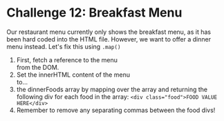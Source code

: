 # Challenge 12: Breakfast Menu

Our restaurant menu currently only shows the breakfast menu, 
as it has been hard coded into the HTML file. However, we want 
to offer a dinner menu instead. Let's fix this using `.map()`

1. First, fetch a reference to the menu <section> from the DOM. 
2. Set the innerHTML content of the menu <section> to...
3. the dinnerFoods array by mapping over the array and returning 
the following div for each food in the array: 
`<div class="food">FOOD VALUE HERE</div>` 
4. Remember to remove any separating commas between the food divs!